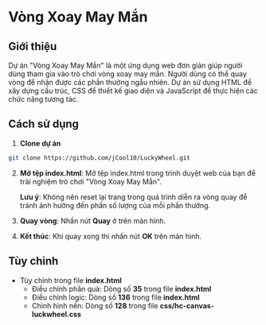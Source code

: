 # Vòng Xoay May Mắn

## Giới thiệu

Dự án "Vòng Xoay May Mắn" là một ứng dụng web đơn giản giúp người dùng tham gia vào trò chơi vòng xoay may mắn. Người dùng có thể quay vòng để nhận được các phần thưởng ngẫu nhiên. Dự án sử dụng HTML để xây dựng cấu trúc, CSS để thiết kế giao diện và JavaScript để thực hiện các chức năng tương tác.

## Cách sử dụng

1. **Clone dự án**

```bash
git clone https://github.com/jCool10/LuckyWheel.git
```

2. **Mở tệp index.html**: Mở tệp index.html trong trình duyệt web của bạn để trải nghiệm trò chơi "Vòng Xoay May Mắn".

   **Lưu ý**: Không nên reset lại trang trong quá trình diễn ra vòng quay để tránh ảnh hưởng đến phần số lượng của mỗi phần thưởng.

3. **Quay vòng**: Nhấn nút **Quay** ở trên màn hình.
4. **Kết thúc**: Khi quay xong thì nhấn nút **OK** trên màn hình.

## Tùy chỉnh

- Tùy chỉnh trong file **index.html**
  - Điều chỉnh phần quà: Dòng số **35** trong file **index.html**
  - Điều chỉnh logic: Dòng số **136** trong file **index.html**
  - Chỉnh hình nền: Dòng số **128** trong file **css/hc-canvas-luckwheel.css**
